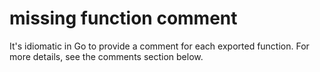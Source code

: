 # missing function comment

It's idiomatic in Go to provide a comment for each exported function. For more details, see the comments section below.
